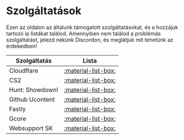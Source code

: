 # Szolgáltatások

Ezen az oldalon az általunk támogatott szolgáltatásokat, és a hozzájuk tartozó ip listákat találod.
Amennyiben nem találod a problémás szolgáltatást, jelezd nekünk Discordon, és meglátjuk mit tehetünk az érdekedben!

| Szolgáltatás   | Lista               |
| -------------- | ------------------- |
| Cloudflare     | [:material-list-box:](https://fxtelekom.org/ips/cloudflare.txt) |
| CS2            | [:material-list-box:](https://fxtelekom.org/ips/valve-cs2.txt) |
| Hunt: Showdown!| [:material-list-box:](https://fxtelekom.org/ips/hunt.txt) |
| Github Ucontent| [:material-list-box:](https://fxtelekom.org/ips/github-ucontent.txt) |
| Fastly         | [:material-list-box:](https://fxtelekom.org/ips/fastly.txt) |
| Gcore          | [:material-list-box:](https://fxtelekom.org/ips/gcore.txt) |
| Websupport SK  | [:material-list-box:](https://fxtelekom.org/ips/websupportsk.txt) |
